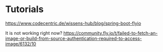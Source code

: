 # Tutorials

https://www.codecentric.de/wissens-hub/blog/spring-boot-flyio

It is not working right now? https://community.fly.io/t/failed-to-fetch-an-image-or-build-from-source-authentication-required-to-access-image/6132/10
